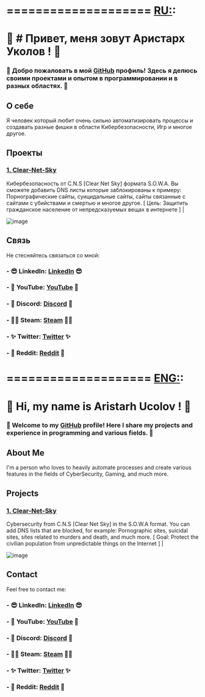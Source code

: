 # ==================== [RU:](https://upload.wikimedia.org/wikipedia/en/thumb/f/f3/Flag_of_Russia.svg/1200px-Flag_of_Russia.svg.png):

# 👋 # Привет, меня зовут Аристарх Уколов ! 👋

### 🚀 Добро пожаловать в мой [GitHub](https://github.com/AristarhUcolov) профиль! Здесь я делюсь своими проектами и опытом в программировании и в разных областях. 🚀

## О себе

Я человек который любит очень сильно автоматизировать процессы и создавать разные фишки в области Кибербезопасности, Игр и многое другое.

## Проекты

### [1. Clear-Net-Sky](https://github.com/AristarhUcolov/C.N.S-Clear.Net.Sky-S.O.W.A)
Кибербезопасность от C.N.S [Clear Net Sky] формата S.O.W.A. Вы сможете добавить DNS листы которые заблокированы к примеру: Порнографические сайты, суицидальные сайты, сайты связанные с сайтами с убийствами и смертью и многое другое. [ Цель: Защитить гражданское население от непредсказуемых вещах в интернете ] |

 ![image](https://github.com/AristarhUcolov/The-Future-Of-The-Technologies-Corporation/assets/56760026/f3635e6b-edbc-4451-84e8-a29c48bb1854)

## Связь

Не стесняйтесь связаться со мной:

### - 😎 LinkedIn: [LinkedIn](https://www.linkedin.com/in/aristarhucolov/) 😎
### - 💖 YouTube: [YouTube](https://youtube.com/@Aristarh.Ucolov/) 💖
### - 👀 Discord: [Discord](discord.gg/Mz8xMYkM5m/) 👀
### - 🐱‍👤 Steam: [Steam](steamcommunity.com/id/aristarhucolov/) 🐱‍👤
### - ✨ Twitter: [Twitter](https://twitter.com/AristarhUcolov/) ✨
### - 👨 Reddit: [Reddit](https://reddit.com/user/TheOldAristarh/) 👨

# ==================== [ENG:](https://upload.wikimedia.org/wikipedia/en/thumb/a/ae/Flag_of_the_United_Kingdom.svg/800px-Flag_of_the_United_Kingdom.svg.png):

# 👋 Hi, my name is Aristarh Ucolov ! 👋

### 🚀 Welcome to my [GitHub](https://github.com/AristarhUcolov) profile! Here I share my projects and experience in programming and various fields. 🚀

## About Me

I'm a person who loves to heavily automate processes and create various features in the fields of CyberSecurity, Gaming, and much more.

## Projects

### [1. Clear-Net-Sky](https://github.com/AristarhUcolov/C.N.S-Clear.Net.Sky-S.O.W.A)
Cybersecurity from C.N.S [Clear Net Sky] in the S.O.W.A format. You can add DNS lists that are blocked, for example: Pornographic sites, suicidal sites, sites related to murders and death, and much more. [ Goal: Protect the civilian population from unpredictable things on the Internet ] |

![image](https://github.com/AristarhUcolov/C.N.S-Clear.Net.Sky-S.O.W.A/assets/56760026/e5ac6a77-1851-4e4e-93eb-02869adca27d)

## Contact

Feel free to contact me:

### - 😎 LinkedIn: [LinkedIn](https://www.linkedin.com/in/aristarhucolov/) 😎
### - 💖 YouTube: [YouTube](https://youtube.com/@Aristarh.Ucolov/) 💖
### - 👀 Discord: [Discord](discord.gg/Mz8xMYkM5m/) 👀
### - 🐱‍👤 Steam: [Steam](steamcommunity.com/id/aristarhucolov/) 🐱‍👤
### - ✨ Twitter: [Twitter](https://twitter.com/AristarhUcolov/) ✨
### - 👨 Reddit: [Reddit](https://reddit.com/user/TheOldAristarh/) 👨


